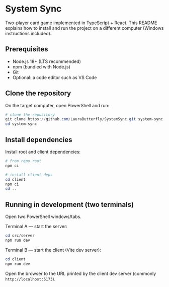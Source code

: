 System Sync
===========

Two-player card game implemented in TypeScript + React. This README explains how to install and run the project on a different computer (Windows instructions included).

Prerequisites
-------------
- Node.js 18+ (LTS recommended)
- npm (bundled with Node.js)
- Git
- Optional: a code editor such as VS Code

Clone the repository
--------------------
On the target computer, open PowerShell and run:

```powershell
# clone the repository
git clone https://github.com/LauraButterfly/SystemSync.git system-sync
cd system-sync
```

Install dependencies
--------------------
Install root and client dependencies:

```powershell
# from repo root
npm ci

# install client deps
cd client
npm ci
cd ..
```

Running in development (two terminals)
-------------------------------------
Open two PowerShell windows/tabs.

Terminal A — start the server:

```powershell
cd src/server
npm run dev
```

Terminal B — start the client (Vite dev server):

```powershell
cd client
npm run dev
```

Open the browser to the URL printed by the client dev server (commonly `http://localhost:5173`).
